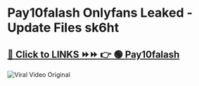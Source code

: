 
 # Pay10falash Onlyfans Leaked - Update Files sk6ht

## <h2><a href="https://clipsfans.com/Pay10falash&ref=git">🔗 Click to LINKS ⏩⏩ 👉 🟢 Pay10falash </a></h2>

<a href="https://clipsfans.com/Pay10falash&ref=git" rel="nofollow" data-target="animated-image.originalLink"><img src="https://i.ibb.co.com/xMMVF88/686577567.gif" alt="Viral Video Original" style="max-width: 100%; display: inline-block;" data-target="animated-image.originalImage"></a>

